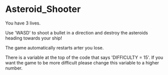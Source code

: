 # Asteroid_Shooter

You have 3 lives.

Use 'WASD' to shoot a bullet in a direction and destroy the asteroids heading towards your ship!

The game automatically restarts arter you lose.

There is a variable at the top  of the code that says 'DIFFICULTY = 15'. If you want the game to be more difficult please change this variable to a higher number.
